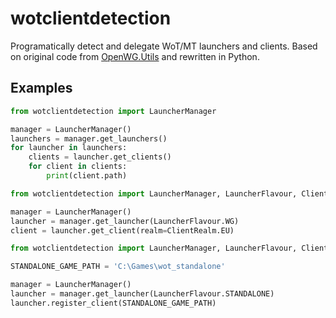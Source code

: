 # wotclientdetection

Programatically detect and delegate WoT/MT launchers and clients.
Based on original code from [OpenWG.Utils](https://gitlab.com/openwg/openwg.utils) and rewritten in Python.

## Examples

```py
from wotclientdetection import LauncherManager

manager = LauncherManager()
launchers = manager.get_launchers()
for launcher in launchers:
    clients = launcher.get_clients()
    for client in clients:
        print(client.path)
```

```py
from wotclientdetection import LauncherManager, LauncherFlavour, ClientBranch, ClientRealm

manager = LauncherManager()
launcher = manager.get_launcher(LauncherFlavour.WG)
client = launcher.get_client(realm=ClientRealm.EU)
```

```py
from wotclientdetection import LauncherManager, LauncherFlavour, ClientBranch, ClientRealm

STANDALONE_GAME_PATH = 'C:\Games\wot_standalone'

manager = LauncherManager()
launcher = manager.get_launcher(LauncherFlavour.STANDALONE)
launcher.register_client(STANDALONE_GAME_PATH)
```
